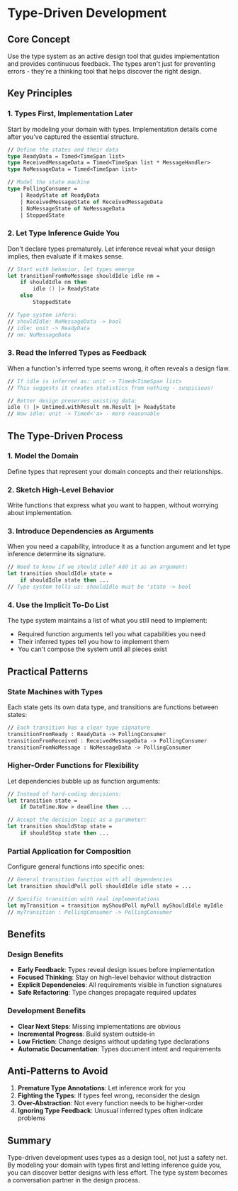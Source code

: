 # Type-Driven Development

## Core Concept

Use the type system as an active design tool that guides implementation and provides continuous feedback. The types aren't just for preventing errors - they're a thinking tool that helps discover the right design.

## Key Principles

### 1. Types First, Implementation Later
Start by modeling your domain with types. Implementation details come after you've captured the essential structure.

```fsharp
// Define the states and their data
type ReadyData = Timed<TimeSpan list>
type ReceivedMessageData = Timed<TimeSpan list * MessageHandler>
type NoMessageData = Timed<TimeSpan list>

// Model the state machine
type PollingConsumer =
    | ReadyState of ReadyData
    | ReceivedMessageState of ReceivedMessageData
    | NoMessageState of NoMessageData
    | StoppedState
```

### 2. Let Type Inference Guide You
Don't declare types prematurely. Let inference reveal what your design implies, then evaluate if it makes sense.

```fsharp
// Start with behavior, let types emerge
let transitionFromNoMessage shouldIdle idle nm =
    if shouldIdle nm then
        idle () |> ReadyState
    else
        StoppedState

// Type system infers:
// shouldIdle: NoMessageData -> bool
// idle: unit -> ReadyData
// nm: NoMessageData
```

### 3. Read the Inferred Types as Feedback
When a function's inferred type seems wrong, it often reveals a design flaw.

```fsharp
// If idle is inferred as: unit -> Timed<TimeSpan list>
// This suggests it creates statistics from nothing - suspicious!

// Better design preserves existing data:
idle () |> Untimed.withResult nm.Result |> ReadyState
// Now idle: unit -> Timed<'a> - more reasonable
```

## The Type-Driven Process

### 1. Model the Domain
Define types that represent your domain concepts and their relationships.

### 2. Sketch High-Level Behavior
Write functions that express what you want to happen, without worrying about implementation.

### 3. Introduce Dependencies as Arguments
When you need a capability, introduce it as a function argument and let type inference determine its signature.

```fsharp
// Need to know if we should idle? Add it as an argument:
let transition shouldIdle state =
    if shouldIdle state then ...
// Type system tells us: shouldIdle must be 'state -> bool
```

### 4. Use the Implicit To-Do List
The type system maintains a list of what you still need to implement:
- Required function arguments tell you what capabilities you need
- Their inferred types tell you how to implement them
- You can't compose the system until all pieces exist

## Practical Patterns

### State Machines with Types
Each state gets its own data type, and transitions are functions between states:

```fsharp
// Each transition has a clear type signature
transitionFromReady : ReadyData -> PollingConsumer
transitionFromReceived : ReceivedMessageData -> PollingConsumer
transitionFromNoMessage : NoMessageData -> PollingConsumer
```

### Higher-Order Functions for Flexibility
Let dependencies bubble up as function arguments:

```fsharp
// Instead of hard-coding decisions:
let transition state =
    if DateTime.Now > deadline then ...

// Accept the decision logic as a parameter:
let transition shouldStop state =
    if shouldStop state then ...
```

### Partial Application for Composition
Configure general functions into specific ones:

```fsharp
// General transition function with all dependencies
let transition shouldPoll poll shouldIdle idle state = ...

// Specific transition with real implementations
let myTransition = transition myShoudPoll myPoll myShouldIdle myIdle
// myTransition : PollingConsumer -> PollingConsumer
```

## Benefits

### Design Benefits
- **Early Feedback**: Types reveal design issues before implementation
- **Focused Thinking**: Stay on high-level behavior without distraction
- **Explicit Dependencies**: All requirements visible in function signatures
- **Safe Refactoring**: Type changes propagate required updates

### Development Benefits
- **Clear Next Steps**: Missing implementations are obvious
- **Incremental Progress**: Build system outside-in
- **Low Friction**: Change designs without updating type declarations
- **Automatic Documentation**: Types document intent and requirements

## Anti-Patterns to Avoid

1. **Premature Type Annotations**: Let inference work for you
2. **Fighting the Types**: If types feel wrong, reconsider the design
3. **Over-Abstraction**: Not every function needs to be higher-order
4. **Ignoring Type Feedback**: Unusual inferred types often indicate problems

## Summary

Type-driven development uses types as a design tool, not just a safety net. By modeling your domain with types first and letting inference guide you, you can discover better designs with less effort. The type system becomes a conversation partner in the design process.
